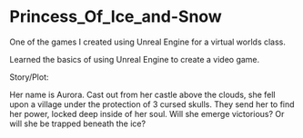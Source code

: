 # Princess_Of_Ice_and-Snow
One of the games I created using Unreal Engine for a virtual worlds class. 

 Learned the basics of using Unreal Engine to create a video game. 
 
 Story/Plot:
 
 Her name is Aurora. Cast out from her castle above the clouds, she fell upon a village under the protection of 3 cursed skulls. 
 They send her to find her power, locked deep inside of her soul. Will she emerge victorious? Or will she be trapped beneath the ice?
